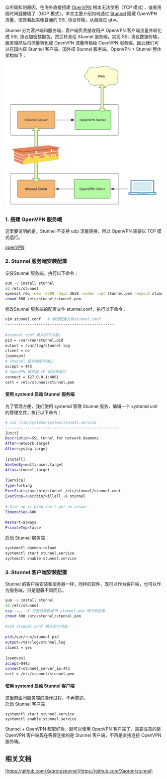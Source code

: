 

众所周知的原因，在海外直接搭建 [OpenVPN](https://openvpn.net/) 根本无法使用（TCP 模式），或者用段时间就被墙了（UDP 模式）。本文主要介绍如何通过 [Stunnel](https://www.stunnel.org/) 隐藏 OpenVPN 流量，使其看起来像普通的 SSL 协议传输，从而绕过 gfw。

Stunnel 分为客户端和服务端，客户端负责接收用户 OpenVPN 客户端流量并转化成 SSL 协议加密数据包，然后转发给 Stunnel 服务端，实现  SSL 协议数据传输，服务端然后将流量转化成 OpenVPN 流量传输给 OpenVPN 服务端。因此我们可以在国内搭 Stunnel  客户端，国外搭 Stunnel 服务端。OpenVPN + Stunnel 整体架构如下：

![336678946543465436](assets/336678946543465436-20240612100735-q1ukl49.png)​

### 1. 搭建 OpenVPN 服务端

这里要说明的是，Stunnel 不支持 udp 流量转换，所以  OpenVPN 需要以 TCP 模式运行。

[openVPN](openVPN.md)

### 2. Stunnel 服务端安装配置

安装Stunnel 服务端，执行以下命令：

```bash
yum -y install stunnel
cd /etc/stunnel
openssl req -new -x509 -days 3650 -nodes -out stunnel.pem -keyout stunnel.pem
chmod 600 /etc/stunnel/stunnel.pem
```

修改Stunnel 服务端的配置文件 stunnel.conf，执行以下命令：

```bash
vim stunnel.conf   # 编辑配置文件stunnel.conf
-------------------------------------------------

#stunnel.conf 填入如下内容:
pid = /var/run/stunnel.pid
output = /var/log/stunnel.log
client = no
[openvpn]
# Stunnel 服务端监听端口
accept = 443
# OpenVPN 服务端 IP 地址和端口
connect = 127.0.0.1:4001
cert = /etc/stunnel/stunnel.pem
```

#### 使用 systemd 启动 Stunnel 服务端

为了管理方便，我们使用 systemd 管理 Stunnel 服务，编辑一个 systemd unit 的管理文件，执行以下命令：

```bash
# vim /lib/systemd/system/stunnel.service
---------------------------------------------------
[Unit]
Description=SSL tunnel for network daemons
After=network.target
After=syslog.target

[Install]
WantedBy=multi-user.target
Alias=stunnel.target

[Service]
Type=forking
ExecStart=/usr/bin/stunnel /etc/stunnel/stunnel.conf
ExecStop=/usr/bin/killall -9 stunnel

# Give up if ping don't get an answer
TimeoutSec=600

Restart=always
PrivateTmp=false
```

启动 Stunnel 服务端：

```bash
systemctl daemon-reload
systemctl start stunnel.service
systemctl enable stunnel.service
```

### 3. Stunnel 客户端安装配置

Stunnel 的客户端安装和服务器一样，同样的软件，既可以作为客户端，也可以作为服务端，只是配置不同而已。

```bash
yum -y install stunnel
cd /etc/stunnel
scp ....  # 将服务端的证书 stunnel.pem 拷贝到这里
chmod 600 /etc/stunnel/stunnel.pem

#vim stunnel.conf 填入如下内容：

pid=/var/run/stunnel.pid
output=/var/log/stunnel.log
client = yes

[openvpn]
accept=8443
connect=stunnel_server_ip:443
cert = /etc/stunnel/stunnel.pem
```

#### 使用 systemd 启动 Stunnel 客户端

这里前面同服务端的操作过程，不再赘述。  
启动 Stunnel 客户端

```
systemctl start stunnel.service
systemctl enable stunnel.service
```

Stunnel + OpenVPN 都配好后，就可以使用 OpenVPN 客户端了，需要注意的是 OpenVPN 客户端现在需要连接的是 Stunnel 客户端，不再是直接连接 OpenVPN 服务端。

## 相关文档

[https://github.com/Xaqron/stunnel](https://github.com/Xaqron/stunnel)
